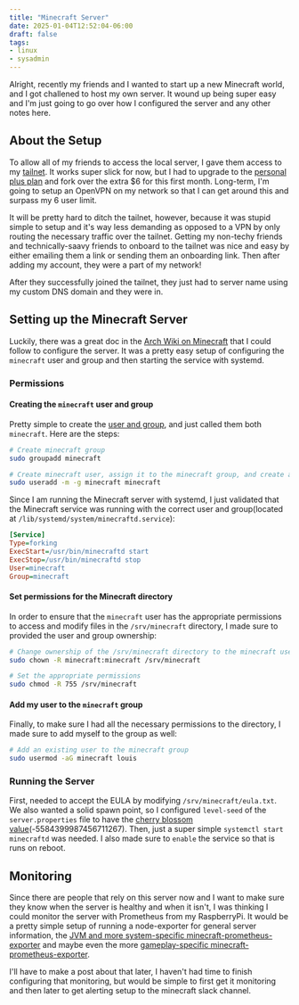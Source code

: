 ```yaml
---
title: "Minecraft Server"
date: 2025-01-04T12:52:04-06:00
draft: false
tags:
- linux
- sysadmin
---
```


Alright, recently my friends and I wanted to start up a new Minecraft world, and
I got challened to host my own server. It wound up being super easy and I'm just
going to go over how I configured the server and any other notes here.

## About the Setup

To allow all of my friends to access the local server, I gave them access to my
[tailnet][]. It works super slick for now, but I had to upgrade to the [personal
plus plan][] and fork over the extra $6 for this first month. Long-term, I'm
going to setup an OpenVPN on my network so that I can get around this and
surpass my 6 user limit.

It will be pretty hard to ditch the tailnet, however, because it was stupid
simple to setup and it's way less demanding as opposed to a VPN by only routing
the necessary traffic over the tailnet. Getting my non-techy friends and
technically-saavy friends to onboard to the tailnet was nice and easy by either
emailing them a link or sending them an onboarding link. Then after adding my
account, they were a part of my network!

After they successfully joined the tailnet, they just had to server name using
my custom DNS domain and they were in.

## Setting up the Minecraft Server

Luckily, there was a great doc in the [Arch Wiki on Minecraft][] that I could
follow to configure the server. It was a pretty easy setup of configuring the
`minecraft` user and group and then starting the service with systemd.

### Permissions

#### Creating the `minecraft` user and group

Pretty simple to create the [user and group][], and just called them both
`minecraft`. Here are the steps:

```bash
# Create minecraft group
sudo groupadd minecraft

# Create minecraft user, assign it to the minecraft group, and create a home directory
sudo useradd -m -g minecraft minecraft
```

Since I am running the Minecraft server with systemd, I just validated that the
Minecraft service was running with the correct user and group(located at
`/lib/systemd/system/minecraftd.service`):

```ini
[Service]
Type=forking
ExecStart=/usr/bin/minecraftd start
ExecStop=/usr/bin/minecraftd stop
User=minecraft
Group=minecraft
```

#### Set permissions for the Minecraft directory

In order to ensure that the `minecraft` user has the appropriate permissions to
access and modify files in the `/srv/minecraft` directory, I made sure to
provided the user and group ownership:

```bash
# Change ownership of the /srv/minecraft directory to the minecraft user and group
sudo chown -R minecraft:minecraft /srv/minecraft

# Set the appropriate permissions
sudo chmod -R 755 /srv/minecraft
```

#### Add my user to the `minecraft` group

Finally, to make sure I had all the necessary permissions to the directory, I
made sure to add myself to the group as well:

```bash
# Add an existing user to the minecraft group
sudo usermod -aG minecraft louis
```

### Running the Server

First, needed to accept the EULA by modifying `/srv/minecraft/eula.txt`. We also
wanted a solid spawn point, so I configured `level-seed` of the
`server.properties` file to have the [cherry blossom
value][](-5584399987456711267). Then, just a super simple `systemctl start
minecraftd` was needed. I also made sure to `enable` the service so that is runs
on reboot.

## Monitoring

Since there are people that rely on this server now and I want to make sure they
know when the server is healthy and when it isn't, I was thinking I could
monitor the server with Prometheus from my RaspberryPi. It would be a pretty
simple setup of running a node-exporter for general server information, the [JVM
and more system-specific minecraft-prometheus-exporter][JVM monitor] and maybe
even the more [gameplay-specific minecraft-prometheus-exporter][minecraft
monitor].

I'll have to make a post about that later, I haven't had time to finish
configuring that monitoring, but would be simple to first get it monitoring and
then later to get alerting setup to the minecraft slack channel.

[Arch Wiki on Minecraft]: https://wiki.archlinux.org/title/Minecraft/Java_Edition_server
[cherry blossom value]: https://www.rockpapershotgun.com/best-minecraft-seeds-java-survival-seeds
[JVM monitor]: https://github.com/sladkoff/minecraft-prometheus-exporter
[minecraft monitor]: https://github.com/dirien/minecraft-prometheus-exporter
[personal plus plan]: https://tailscale.com/pricing?plan=personal
[tailnet]: https://tailscale.com/kb/1136/tailnet
[user and group]: https://wiki.archlinux.org/title/Users_and_groups
